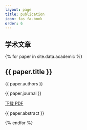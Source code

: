 ```yaml
---
layout: page
title: publication
icon: fas fa-book
order: 6
---
```

## 学术文章

<div class="academic-articles">
  {% for paper in site.data.academic %}
    <div class="academic-article-item">
      <h2>{{ paper.title }}</h2>
      <p>{{ paper.authors }}</p>
      <p>{{ paper.journal }}</p>
      <a href="{{ paper.url }}" target="_blank">下载 PDF</a>
      <p>{{ paper.abstract }}</p>
    </div>
  {% endfor %}
</div>
